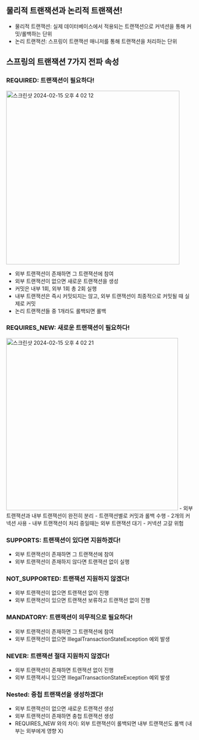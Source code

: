 ## 물리적 트랜잭션과 논리적 트랜잭션!
- 물리적 트랜잭션: 실제 데이터베이스에서 적용되는 트랜잭션으로 커넥션을 통해 커밋/롤백하는 단위
- 논리 트랜잭션: 스프링이 트랜잭션 매니저를 통해 트랜잭션을 처리하는 단위

## 스프링의 트랜잭션 7가지 전파 속성
### REQUIRED: 트랜잭션이 필요하다!
<img width="465" alt="스크린샷 2024-02-15 오후 4 02 12" src="https://gist.github.com/assets/97938489/7140419a-9cfe-480f-8bb7-a8db3782cea4">

- 외부 트랜잭션이 존재하면 그 트랜잭션에 참여
- 외부 트랜잭션이 없으면 새로운 트랜잭션을 생성
- 커밋은 내부 1회, 외부 1회 총 2회 실행
- 내부 트랜잭션은 즉시 커밋되지는 않고, 외부 트랜잭션이 최종적으로 커밋될 때 실제로 커밋
- 논리 트랜잭션들 중 1개라도 롤백되면 롤백

### REQUIRES_NEW: 새로운 트랜잭션이 필요하다!
<img width="461" alt="스크린샷 2024-02-15 오후 4 02 21" src="https://gist.github.com/assets/97938489/4843cc0a-8587-426f-bfa8-f479b8c3ecb5">
- 외부 트랜잭션과 내부 트랜잭션이 완전히 분리
- 트랜잭션별로 커밋과 롤백 수행
- 2개의 커넥션 사용
- 내부 트랜잭션이 처리 중일때는 외부 트랜잭션 대기
- 커넥션 고갈 위험

### SUPPORTS: 트랜잭션이 있다면 지원하겠다!
- 외부 트랜잭션이 존재하면 그 트랜잭션에 참여
- 외부 트랜잭션이 존재하지 않다면 트랜잭션 없이 실행

### NOT_SUPPORTED: 트랜잭션 지원하지 않겠다!
- 외부 트랜잭션이 없으면 트랜잭션 없이 진행
- 외부 트랜잭션이 있으면 트랜잭션 보류하고 트랜잭션 없이 진행

### MANDATORY: 트랜잭션이 의무적으로 필요하다!
- 외부 트랜잭션이 존재하면 그 트랜잭션에 참여
- 외부 트랜잭션이 없으면 IllegalTransactionStateException 예외 발생

### NEVER: 트랜잭션 절대 지원하지 않겠다!
- 외부 트랜잭션이 존재하면 트랜잭션 없이 진행
- 외부 트랜잭셔니 있으면 IllegalTransactionStateException 예외 발생

### Nested: 중첩 트랜잭션을 생성하겠다!
- 외부 트랜잭션이 없으면 새로운 트랜잭션 생성
- 외부 트랜잭션이 존재하면 충첩 트랜잭션 생성
- REQUIRES_NEW 와의 차이: 외부 트랜잭션이 롤백되면 내부 트랜잭션도 롤백 (내부는 외부에게 영향 X)

